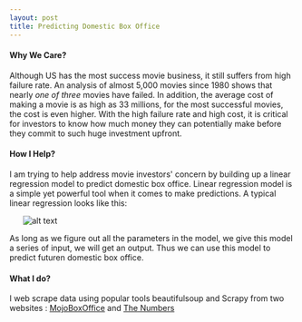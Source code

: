 ```yaml
---
layout: post
title: Predicting Domestic Box Office
---
```

#### Why We Care?
Although US has the most success movie business, it still suffers from high failure rate. An analysis of almost 5,000 movies since 1980 shows that nearly *one of three* movies have failed. In addition, the average cost of making a movie is as high as 33 millions, for the most successful movies, the cost is even higher. With the high failure rate and high cost, it is critical for investors to know how much money they can potentially make before they commit to such huge investment upfront.
#### How I Help?
I am trying to help address movie investors' concern by building up a linear regression model to predict domestic box office. Linear regression model is a simple yet powerful tool when it comes to make predictions. A typical linear regression looks like this:

&nbsp;&nbsp;&nbsp;&nbsp;&nbsp;&nbsp;![alt text](https://siyuan126.github.io/images/multi-regression-equation.png)

As long as we figure out all the parameters in the model, we give this model a series of input, we will get an output. Thus we can use this model to predict futuren domestic box office. 

#### What I do?
I web scrape data using popular tools beautifulsoup and Scrapy from two websites : [MojoBoxOffice]( http://www.boxofficemojo.com) and [The Numbers](http://www.the-numbers.com) 
